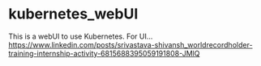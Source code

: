 # kubernetes_webUI
This is a webUI to use Kubernetes.
For UI...
https://www.linkedin.com/posts/srivastava-shivansh_worldrecordholder-training-internship-activity-6815688395059191808-JMlQ
